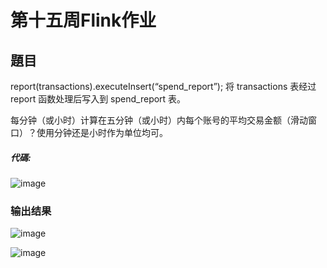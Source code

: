 # 第十五周Flink作业
## 題目
report(transactions).executeInsert(“spend_report”);
将 transactions 表经过 report 函数处理后写入到 spend_report 表。

每分钟（或小时）计算在五分钟（或小时）内每个账号的平均交易金额（滑动窗口）？使用分钟还是小时作为单位均可。

##### 代碼:
![image](https://user-images.githubusercontent.com/16860476/179397395-8e73a022-9745-40b5-8884-44fd46d2b4b5.png)


### 输出结果
![image](https://user-images.githubusercontent.com/16860476/179397632-c66f9737-6687-4b2d-8976-09edb3b351ed.png)

![image](https://user-images.githubusercontent.com/16860476/179397424-004c2fc0-1e70-4b1c-9a71-786d3540ca38.png)

